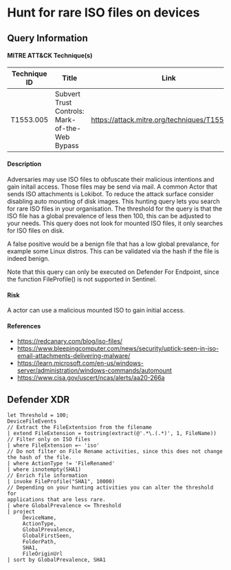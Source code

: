 # Hunt for rare ISO files on devices

## Query Information

#### MITRE ATT&CK Technique(s)

| Technique ID | Title    | Link    |
| ---  | --- | --- |
| T1553.005 | Subvert Trust Controls: Mark-of-the-Web Bypass | https://attack.mitre.org/techniques/T1553/005/ |

#### Description
Adversaries may use ISO files to obfuscate their malicious intentions and gain initail access. Those files may be send via mail. A common Actor that sends ISO attachments is Lokibot. To reduce the attack surface consider disabling auto mounting of disk images. This hunting query lets you search for rare ISO files in your organisation. The threshold for the query is that the ISO file has a global prevalence of less then 100, this can be adjusted to your needs. This query does not look for mounted ISO files, it only searches for ISO files on disk. 

A false positive would be a benign file that has a low global prevalance, for example some Linux distros. This can be validated via the hash if the file is indeed benign.

Note that this query can only be executed on Defender For Endpoint, since the function FileProfile() is not supported in Sentinel.

#### Risk
A actor can use a malicious mounted ISO to gain initial access.

#### References
- https://redcanary.com/blog/iso-files/
- https://www.bleepingcomputer.com/news/security/uptick-seen-in-iso-email-attachments-delivering-malware/
- https://learn.microsoft.com/en-us/windows-server/administration/windows-commands/automount
- https://www.cisa.gov/uscert/ncas/alerts/aa20-266a

## Defender XDR
```
let Threshold = 100;
DeviceFileEvents
// Extract the FileExtentsion from the filename
| extend FileExtension = tostring(extract(@'.*\.(.*)', 1, FileName))
// Filter only on ISO files
| where FileExtension =~ 'iso'
// Do not filter on File Rename activities, since this does not change 
the hash of the file.
| where ActionType != 'FileRenamed'
| where isnotempty(SHA1)
// Enrich file information
| invoke FileProfile("SHA1", 10000)
// Depending on your hunting activities you can alter the threshold for 
applications that are less rare.
| where GlobalPrevalence <= Threshold
| project
     DeviceName,
     ActionType,
     GlobalPrevalence,
     GlobalFirstSeen,
     FolderPath,
     SHA1,
     FileOriginUrl
| sort by GlobalPrevalence, SHA1
```
